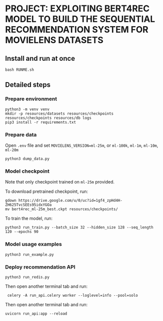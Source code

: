 # PROJECT: EXPLOITING BERT4REC MODEL TO BUILD THE SEQUENTIAL RECOMMENDATION SYSTEM FOR MOVIELENS DATASETS
## Install and run at once
```
bash RUNME.sh
```

## Detailed steps
### Prepare environment
```
python3 -m venv venv
mkdir -p resources/datasets resources/checkpoints resources/checkpoints resources/db logs
pip3 install -r requirements.txt
```

### Prepare data
Open `.env` file and set `MOVIELENS_VERSION=ml-25m`, or `ml-100k`, `ml-1m`, `ml-10m`, `ml-20m` 
```
python3 dump_data.py
```

### Model checkpoint 

Note that only checkpoint trained on `ml-25m` provided.

To download pretrained checkpoint, run:
```
gdown https://drive.google.com/u/0/uc?id=1gf4_zpHd4H-ZH625TvcSEEs95idxYGOa
mv bert4rec_ml-25m_best.ckpt resources/checkpoints/
```
To train the model, run:
```
python3 run_train.py --batch_size 32 --hidden_size 128 --seq_length 120 --epochs 90
```

### Model usage examples 
```
python3 run_example.py
```

### Deploy recommendation API
```
python3 run_redis.py
```
Then open another terminal tab and run:
```
 celery -A run_api.celery worker --loglevel=info --pool=solo
```
Then open another terminal tab and run:
```
uvicorn run_api:app --reload
```